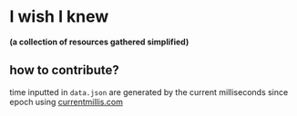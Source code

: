 # I wish I knew
**(a collection of resources gathered simplified)**

## how to contribute?
time inputted in `data.json` are generated by the current milliseconds since epoch using [currentmillis.com](https://currentmillis.com/)